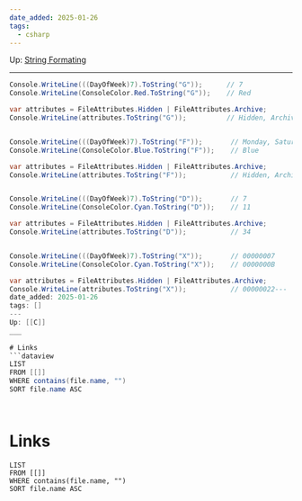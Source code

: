 ```yaml
---
date_added: 2025-01-26
tags:
  - csharp
---
```

Up: [String Formating](String%20Formating.md)
___
```cs
Console.WriteLine(((DayOfWeek)7).ToString("G"));      // 7
Console.WriteLine(ConsoleColor.Red.ToString("G"));    // Red

var attributes = FileAttributes.Hidden | FileAttributes.Archive;
Console.WriteLine(attributes.ToString("G"));          // Hidden, Archive


Console.WriteLine(((DayOfWeek)7).ToString("F"));       // Monday, Saturday
Console.WriteLine(ConsoleColor.Blue.ToString("F"));    // Blue

var attributes = FileAttributes.Hidden | FileAttributes.Archive;
Console.WriteLine(attributes.ToString("F"));           // Hidden, Archive


Console.WriteLine(((DayOfWeek)7).ToString("D"));       // 7
Console.WriteLine(ConsoleColor.Cyan.ToString("D"));    // 11

var attributes = FileAttributes.Hidden | FileAttributes.Archive;
Console.WriteLine(attributes.ToString("D"));           // 34


Console.WriteLine(((DayOfWeek)7).ToString("X"));       // 00000007
Console.WriteLine(ConsoleColor.Cyan.ToString("X"));    // 0000000B

var attributes = FileAttributes.Hidden | FileAttributes.Archive;
Console.WriteLine(attributes.ToString("X"));           // 00000022---
date_added: 2025-01-26
tags: []
---
Up: [[C]]
___
 
# Links
```dataview
LIST
FROM [[]]
WHERE contains(file.name, "")
SORT file.name ASC
```

```
 
```
# Links
```dataview
LIST
FROM [[]]
WHERE contains(file.name, "")
SORT file.name ASC
```
